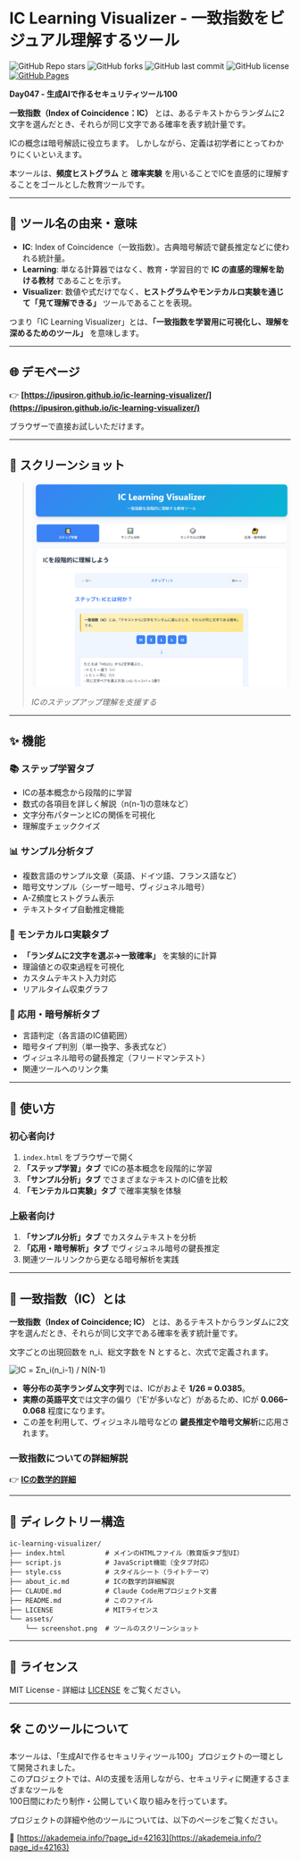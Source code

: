 
<!--
---
title: IC Learning Visualizer
category: classic-crypto
difficulty: 1
description: An educational tool to intuitively understand the Index of Coincidence (IC) through histograms and probability experiments.
tags: [cryptography, classic, statistics, visualization, education]
demo: https://ipusiron.github.io/ic-learning-visualizer/
---
-->

# IC Learning Visualizer - 一致指数をビジュアル理解するツール

![GitHub Repo stars](https://img.shields.io/github/stars/ipusiron/ic-learning-visualizer?style=social)
![GitHub forks](https://img.shields.io/github/forks/ipusiron/ic-learning-visualizer?style=social)
![GitHub last commit](https://img.shields.io/github/last-commit/ipusiron/ic-learning-visualizer)
![GitHub license](https://img.shields.io/github/license/ipusiron/ic-learning-visualizer)
[![GitHub Pages](https://img.shields.io/badge/demo-GitHub%20Pages-blue?logo=github)](https://ipusiron.github.io/ic-learning-visualizer/)

**Day047 - 生成AIで作るセキュリティツール100**

**一致指数（Index of Coincidence：IC）** とは、あるテキストからランダムに2文字を選んだとき、それらが同じ文字である確率を表す統計量です。

ICの概念は暗号解読に役立ちます。
しかしながら、定義は初学者にとってわかりにくいといえます。

本ツールは、**頻度ヒストグラム** と **確率実験** を用いることでICを直感的に理解することをゴールとした教育ツールです。

---

## 📛 ツール名の由来・意味
- **IC**: Index of Coincidence（一致指数）。古典暗号解読で鍵長推定などに使われる統計量。
- **Learning**: 単なる計算器ではなく、教育・学習目的で **IC の直感的理解を助ける教材** であることを示す。
- **Visualizer**: 数値や式だけでなく、**ヒストグラムやモンテカルロ実験を通じて「見て理解できる」** ツールであることを表現。  

つまり「IC Learning Visualizer」とは、**「一致指数を学習用に可視化し、理解を深めるためのツール」** を意味します。  

---

## 🌐 デモページ

👉 **[https://ipusiron.github.io/ic-learning-visualizer/](https://ipusiron.github.io/ic-learning-visualizer/)**

ブラウザーで直接お試しいただけます。

---

## 📸 スクリーンショット

> ![ICのステップアップ理解を支援する](assets/screenshot.png)  
>
> *ICのステップアップ理解を支援する*

---

## ✨ 機能

### 📚 ステップ学習タブ
- ICの基本概念から段階的に学習
- 数式の各項目を詳しく解説（n(n-1)の意味など）
- 文字分布パターンとICの関係を可視化
- 理解度チェッククイズ

### 📊 サンプル分析タブ
- 複数言語のサンプル文章（英語、ドイツ語、フランス語など）
- 暗号文サンプル（シーザー暗号、ヴィジュネル暗号）
- A-Z頻度ヒストグラム表示
- テキストタイプ自動推定機能

### 🎲 モンテカルロ実験タブ
- **「ランダムに2文字を選ぶ→一致確率」** を実験的に計算
- 理論値との収束過程を可視化
- カスタムテキスト入力対応
- リアルタイム収束グラフ

### 🔐 応用・暗号解析タブ
- 言語判定（各言語のIC値範囲）
- 暗号タイプ判別（単一換字、多表式など）
- ヴィジュネル暗号の鍵長推定（フリードマンテスト）
- 関連ツールへのリンク集

---

## 🚀 使い方

### 初心者向け
1. `index.html` をブラウザーで開く
2. **「ステップ学習」タブ** でICの基本概念を段階的に学習
3. **「サンプル分析」タブ** でさまざまなテキストのIC値を比較
4. **「モンテカルロ実験」タブ** で確率実験を体験

### 上級者向け
1. **「サンプル分析」タブ** でカスタムテキストを分析
2. **「応用・暗号解析」タブ** でヴィジュネル暗号の鍵長推定
3. 関連ツールリンクから更なる暗号解析を実践  

---

## 📖 一致指数（IC）とは

**一致指数（Index of Coincidence; IC）** とは、あるテキストからランダムに2文字を選んだとき、それらが同じ文字である確率を表す統計量です。

文字ごとの出現回数を n_i、総文字数を N とすると、次式で定義されます。

<img src="https://latex.codecogs.com/svg.image?IC%20=%20\frac{\sum_i%20n_i%20(n_i%20-%201)}{N%20(N%20-%201)}" alt="IC = Σn_i(n_i-1) / N(N-1)" />

- **等分布の英字ランダム文字列**では、ICがおよそ **1/26 ≈ 0.0385**。  
- **実際の英語平文**では文字の偏り（'E'が多いなど）があるため、ICが **0.066–0.068** 程度になります。
- この差を利用して、ヴィジュネル暗号などの **鍵長推定や暗号文解析**に応用されます。

### 一致指数についての詳細解説

👉 **[ICの数学的詳細](about_ic.md)**

---

## 📁 ディレクトリー構造

```
ic-learning-visualizer/
├── index.html          # メインのHTMLファイル（教育版タブ型UI）
├── script.js           # JavaScript機能（全タブ対応）
├── style.css           # スタイルシート（ライトテーマ）
├── about_ic.md         # ICの数学的詳細解説
├── CLAUDE.md           # Claude Code用プロジェクト文書
├── README.md           # このファイル
├── LICENSE             # MITライセンス
└── assets/
    └── screenshot.png  # ツールのスクリーンショット
```

---

## 📄 ライセンス

MIT License - 詳細は [LICENSE](LICENSE) をご覧ください。

---

## 🛠 このツールについて

本ツールは、「生成AIで作るセキュリティツール100」プロジェクトの一環として開発されました。  
このプロジェクトでは、AIの支援を活用しながら、セキュリティに関連するさまざまなツールを  
100日間にわたり制作・公開していく取り組みを行っています。

プロジェクトの詳細や他のツールについては、以下のページをご覧ください。

🔗 [https://akademeia.info/?page_id=42163](https://akademeia.info/?page_id=42163)
